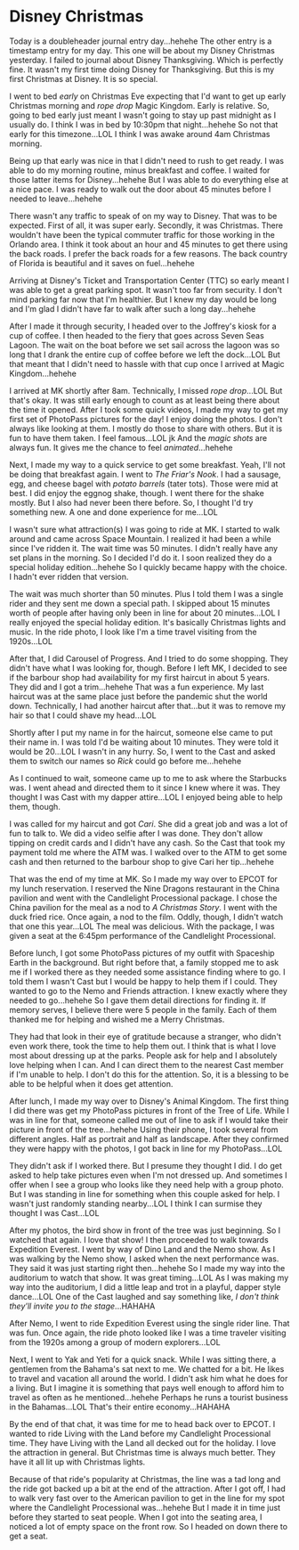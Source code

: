 # Disney Christmas

Today is a doubleheader journal entry day...hehehe The other entry is a timestamp entry for my day. This one will be about my Disney Christmas yesterday. I failed to journal about Disney Thanksgiving. Which is perfectly fine. It wasn't my first time doing Disney for Thanksgiving. But this is my first Christmas at Disney. It is so special.

I went to bed *early* on Christmas Eve expecting that I'd want to get up early Christmas morning and *rope drop* Magic Kingdom. Early is relative. So, going to bed early just meant I wasn't going to stay up past midnight as I usually do. I think I was in bed by 10:30pm that night...hehehe So not that early for this timezone...LOL I think I was awake around 4am Christmas morning.

Being up that early was nice in that I didn't need to rush to get ready. I was able to do my morning routine, minus breakfast and coffee. I waited for those latter items for Disney...hehehe But I was able to do everything else at a nice pace. I was ready to walk out the door about 45 minutes before I needed to leave...hehehe

There wasn't any traffic to speak of on my way to Disney. That was to be expected. First of all, it was super early. Secondly, it was Christmas. There wouldn't have been the typical commuter traffic for those working in the Orlando area. I think it took about an hour and 45 minutes to get there using the back roads. I prefer the back roads for a few reasons. The back country of Florida is beautiful and it saves on fuel...hehehe

Arriving at Disney's Ticket and Transportation Center (TTC) so early meant I was able to get a great parking spot. It wasn't too far from security. I don't mind parking far now that I'm healthier. But I knew my day would be long and I'm glad I didn't have far to walk after such a long day...hehehe

After I made it through security, I headed over to the Joffrey's kiosk for a cup of coffee. I then headed to the fiery that goes across Seven Seas Lagoon. The wait on the boat before we set sail across the lagoon was so long that I drank the entire cup of coffee before we left the dock...LOL But that meant that I didn't need to hassle with that cup once I arrived at Magic Kingdom...hehehe

I arrived at MK shortly after 8am. Technically, I missed *rope drop*...LOL But that's okay. It was still early enough to count as at least being there about the time it opened. After I took some quick videos, I made my way to get my first set of PhotoPass pictures for the day! I enjoy doing the photos. I don't always like looking at them. I mostly do those to share with others. But it is fun to have them taken. I feel famous...LOL jk And the *magic shots* are always fun. It gives me the chance to feel *animated*...hehehe

Next, I made my way to a quick service to get some breakfast. Yeah, I'll not be doing that breakfast again. I went to *The Friar's Nook*. I had a sausage, egg, and cheese bagel with *potato barrels* (tater tots). Those were mid at best. I did enjoy the eggnog shake, though. I went there for the shake mostly. But I also had never been there before. So, I thought I'd try something new. A one and done experience for me...LOL

I wasn't sure what attraction(s) I was going to ride at MK. I started to walk around and came across Space Mountain. I realized it had been a while since I've ridden it. The wait time was 50 minutes. I didn't really have any set plans in the morning. So I decided I'd do it. I soon realized they do a special holiday edition...hehehe So I quickly became happy with the choice. I hadn't ever ridden that version.

The wait was much shorter than 50 minutes. Plus I told them I was a single rider and they sent me down a special path. I skipped about 15 minutes worth of people after having only been in line for about 20 minutes...LOL I really enjoyed the special holiday edition. It's basically Christmas lights and music. In the ride photo, I look like I'm a time travel visiting from the 1920s...LOL

After that, I did Carousel of Progress. And I tried to do some shopping. They didn't have what I was looking for, though. Before I left MK, I decided to see if the barbour shop had availability for my first haircut in about 5 years. They did and I got a trim...hehehe That was a fun experience. My last haircut was at the same place just before the pandemic shut the world down. Technically, I had another haircut after that...but it was to remove my hair so that I could shave my head...LOL

Shortly after I put my name in for the haircut, someone else came to put their name in. I was told I'd be waiting about 10 minutes. They were told it would be 20...LOL I wasn't in any hurry. So, I went to the Cast and asked them to switch our names so *Rick* could go before me...hehehe

As I continued to wait, someone came up to me to ask where the Starbucks was. I went ahead and directed them to it since I knew where it was. They thought I was Cast with my dapper attire...LOL I enjoyed being able to help them, though.

I was called for my haircut and got *Cari*. She did a great job and was a lot of fun to talk to. We did a video selfie after I was done. They don't allow tipping on credit cards and I didn't have any cash. So the Cast that took my payment told me where the ATM was. I walked over to the ATM to get some cash and then returned to the barbour shop to give Cari her tip...hehehe

That was the end of my time at MK. So I made my way over to EPCOT for my lunch reservation. I reserved the Nine Dragons restaurant in the China pavilion and went with the Candlelight Processional package. I chose the China pavilion for the meal as a nod to *A Christmas Story*. I went with the duck fried rice. Once again, a nod to the film. Oddly, though, I didn't watch that one this year...LOL The meal was delicious. With the package, I was given a seat at the 6:45pm performance of the Candlelight Processional.

Before lunch, I got some PhotoPass pictures of my outfit with Spaceship Earth in the background. But right before that, a family stopped me to ask me if I worked there as they needed some assistance finding where to go. I told them I wasn't Cast but I would be happy to help them if I could. They wanted to go to the Nemo and Friends attraction. I knew exactly where they needed to go...hehehe So I gave them detail directions for finding it. If memory serves, I believe there were 5 people in the family. Each of them thanked me for helping and wished me a Merry Christmas.

They had that look in their eye of gratitude because a stranger, who didn't even work there, took the time to help them out. I think that is what I love most about dressing up at the parks. People ask for help and I absolutely love helping when I can. And I can direct them to the nearest Cast member if I'm unable to help. I don't do this for the attention. So, it is a blessing to be able to be helpful when it does get attention.

After lunch, I made my way over to Disney's Animal Kingdom. The first thing I did there was get my PhotoPass pictures in front of the Tree of Life. While I was in line for that, someone called me out of line to ask if I would take their picture in front of the tree...hehehe Using their phone, I took several from different angles. Half as portrait and half as landscape. After they confirmed they were happy with the photos, I got back in line for my PhotoPass...LOL

They didn't ask if I worked there. But I presume they thought I did. I do get asked to help take pictures even when I'm not dressed up. And sometimes I offer when I see a group who looks like they need help with a group photo. But I was standing in line for something when this couple asked for help. I wasn't just randomly standing nearby...LOL I think I can surmise they thought I was Cast...LOL

After my photos, the bird show in front of the tree was just beginning. So I watched that again. I love that show! I then proceeded to walk towards Expedition Everest. I went by way of Dino Land and the Nemo show. As I was walking by the Nemo show, I asked when the next performance was. They said it was just starting right then...hehehe So I made my way into the auditorium to watch that show. It was great timing...LOL As I was making my way into the auditorium, I did a little leap and trot in a playful, dapper style dance...LOL One of the Cast laughed and say something like, *I don't think they'll invite you to the stage*...HAHAHA

After Nemo, I went to ride Expedition Everest using the single rider line. That was fun. Once again, the ride photo looked like I was a time traveler visiting from the 1920s among a group of modern explorers...LOL

Next, I went to Yak and Yeti for a quick snack. While I was sitting there, a gentlemen from the Bahama's sat next to me. We chatted for a bit. He likes to travel and vacation all around the world. I didn't ask him what he does for a living. But I imagine it is something that pays well enough to afford him to travel as often as he mentioned...hehehe Perhaps he runs a tourist business in the Bahamas...LOL That's their entire economy...HAHAHA

By the end of that chat, it was time for me to head back over to EPCOT. I wanted to ride Living with the Land before my Candlelight Processional time. They have Living with the Land all decked out for the holiday. I love the attraction in general. But Christmas time is always much better. They have it all lit up with Christmas lights.

Because of that ride's popularity at Christmas, the line was a tad long and the ride got backed up a bit at the end of the attraction. After I got off, I had to walk very fast over to the American pavilion to get in the line for my spot where the Candlelight Processional was...hehehe But I made it in time just before they started to seat people. When I got into the seating area, I noticed a lot of empty space on the front row. So I headed on down there to get a seat.

